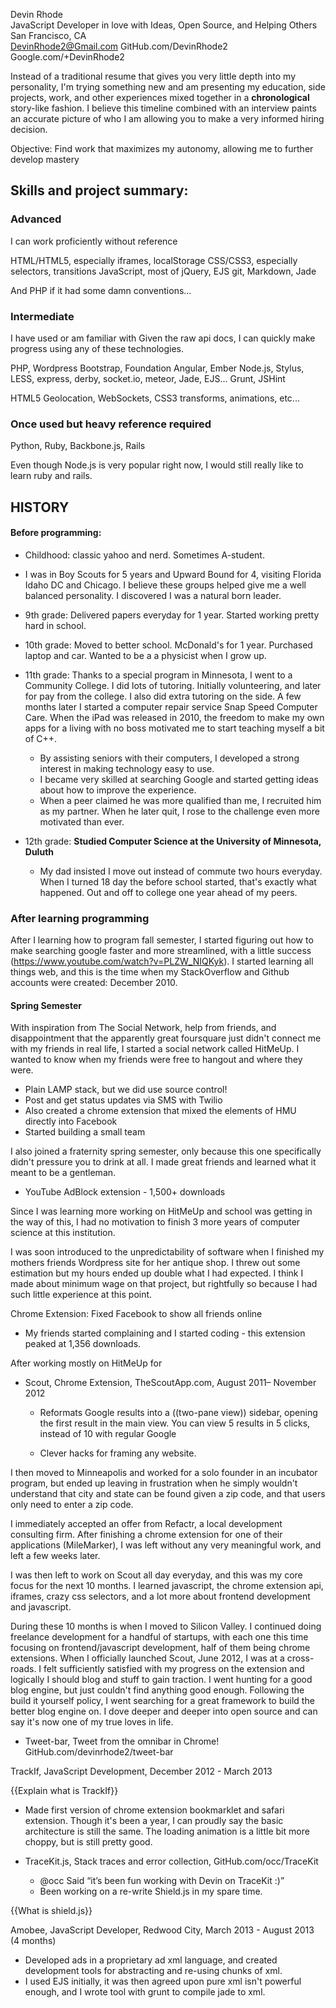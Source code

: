 Devin Rhode<br>
JavaScript Developer in love with Ideas, Open Source, and Helping Others<br>
San Francisco, CA<br>
DevinRhode2@Gmail.com
GitHub.com/DevinRhode2<br>
Google.com/+DevinRhode2<br>


Instead of a traditional resume that gives you very little depth into my personality, I'm trying something new and am presenting my education, side projects, work, and other experiences mixed together in a **chronological** story-like fashion. I believe this timeline combined with an interview paints an accurate picture of who I am allowing you to make a very informed hiring decision.

Objective:
Find work that maximizes my autonomy, allowing me to further develop mastery

## Skills and project summary:

### Advanced

I can work proficiently without reference

HTML/HTML5, especially iframes, localStorage
CSS/CSS3, especially selectors, transitions
JavaScript, most of jQuery, EJS
git,
Markdown,
Jade

And PHP if it had some damn conventions...

### Intermediate

I have used or am familiar with Given the raw api docs, I can quickly make progress using any of these technologies.

PHP, Wordpress
Bootstrap, Foundation
Angular, Ember
Node.js, Stylus, LESS, express, derby, socket.io, meteor, Jade, EJS...
Grunt, JSHint

HTML5 Geolocation, WebSockets, CSS3 transforms, animations, etc...

### Once used but heavy reference required

Python, Ruby, Backbone.js, Rails

Even though Node.js is very popular right now, I would still really like to learn ruby and rails.

## HISTORY

#### Before programming:

 * Childhood: classic yahoo and nerd. Sometimes A-student.
 * I was in Boy Scouts for 5 years and Upward Bound for 4, visiting Florida Idaho DC and Chicago. I believe these groups helped give me a well balanced personality. I discovered I was a natural born leader.
 * 9th grade: Delivered papers everyday for 1 year. Started working pretty hard in school.
 * 10th grade: Moved to better school. McDonald's for 1 year. Purchased laptop and car. Wanted to be a a physicist when I grow up.

 * 11th grade: Thanks to a special program in Minnesota, I went to a Community College. I did lots of tutoring. Initially volunteering, and later for pay from the college. I also did extra tutoring on the side. A few months later I started a computer repair service Snap Speed Computer Care. When the iPad was released in 2010, the freedom to make my own apps for a living with no boss motivated me to start teaching myself a bit of C++.
   - By assisting seniors with their computers, I developed a strong interest in making technology easy to use.
   - I became very skilled at searching Google and started getting ideas about how to improve the experience.
   - When a peer claimed he was more qualified than me, I recruited him as my partner. When he later quit, I rose to the challenge even more motivated than ever.

 * 12th grade: **Studied Computer Science at the University of Minnesota, Duluth**
   - My dad insisted I move out instead of commute two hours everyday. When I turned 18 day the before school started, that's exactly what happened. Out and off to college one year ahead of my peers.

### After learning programming

After I learning how to program fall semester, I started figuring out how to make searching google faster and more streamlined, with a little success (https://www.youtube.com/watch?v=PLZW_NIQKyk). I started learning all things web, and this is the time when my StackOverflow and Github accounts were created: December 2010.

#### Spring Semester

With inspiration from The Social Network, help from friends, and disappointment that the apparently great foursquare just didn't connect me with my friends in real life, I started a social network called HitMeUp. I wanted to know when my friends were free to hangout and where they were.

  - Plain LAMP stack, but we did use source control!
  - Post and get status updates via SMS with Twilio
  - Also created a chrome extension that mixed the elements of HMU directly into Facebook
  - Started building a small team

I also joined a fraternity spring semester, only because this one specifically didn't pressure you to drink at all. I made great friends and learned what it meant to be a gentleman.

 * YouTube AdBlock extension - 1,500+ downloads

Since I was learning more working on HitMeUp and school was getting in the way of this, I had no motivation to finish 3 more years of computer science at this institution.

I was soon introduced to the unpredictability of software when I finished my mothers friends Wordpress site for her antique shop. I threw out some estimation but my hours ended up double what I had expected. I think I made about minimum wage on that project, but rightfully so because I had such little experience at this point.

Chrome Extension: Fixed Facebook to show all friends online
  - My friends started complaining and I started coding - this extension peaked at 1,356 downloads.

After working mostly on HitMeUp for 
 * Scout, Chrome Extension, TheScoutApp.com, August 2011– November 2012
   - Reformats Google results into a ((two-pane view)) sidebar, opening the first result in the main view. You can view 5 results in 5 clicks, instead of 10 with regular Google

   - Clever hacks for framing any website.

I then moved to Minneapolis and worked for a solo founder in an incubator program, but ended up leaving in frustration when he simply wouldn't understand that city and state can be found given a zip code, and that users only need to enter a zip code.

I immediately accepted an offer from Refactr, a local development consulting firm. After finishing a chrome extension for one of their applications (MileMarker), I was left without any very meaningful work, and left a few weeks later.

I was then left to work on Scout all day everyday, and this was my core focus for the next 10 months. I learned javascript, the chrome extension api, iframes, crazy css selectors, and a lot more about frontend development and javascript.

During these 10 months is when I moved to Silicon Valley. I continued doing freelance development for a handful of startups, with each one this time focusing on frontend/javascript development, half of them being chrome extensions. When I officially launched Scout, June 2012, I was at a cross-roads. I felt sufficiently satisfied with my progress on the extension and logically I should blog and stuff to gain traction. I went hunting for a good blog engine, but just couldn't find anything good enough. Following the build it yourself policy, I went searching for a great framework to build the better blog engine on. I dove deeper and deeper into open source and can say it's now one of my true loves in life.

 * Tweet-bar, Tweet from the omnibar in Chrome! GitHub.com/devinrhode2/tweet-bar

TrackIf, JavaScript Development, December 2012 - March 2013

{{Explain what is TrackIf}}

 * Made first version of chrome extension bookmarklet and safari extension. Though it's been a year, I can proudly say the basic architecture is still the same. The loading animation is a little bit more choppy, but is still pretty good.

 * TraceKit.js, Stack traces and error collection, GitHub.com/occ/TraceKit
   - @occ Said “it’s been fun working with Devin on TraceKit :)”
   - Been working on a re-write Shield.js in my spare time.

{{What is shield.js}}


Amobee, JavaScript Developer, Redwood City, March 2013 - August 2013 (4 months)

 * Developed ads in a proprietary ad xml language, and created development tools for abstracting and re-using chunks of xml.
 * I used EJS initially, it was then agreed upon pure xml isn't powerful enough, and I wrote tool with grunt to compile jade to xml.